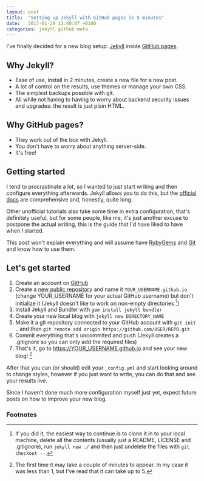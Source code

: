 ```yaml
---
layout: post
title:  "Setting up Jekyll with GitHub pages in 5 minutes"
date:   2017-01-29 11:40:07 +0100
categories: jekyll github meta
---
```

I've finally decided for a new blog setup: [Jekyll](http://jekyllrb.com) inside [GitHub pages](https://pages.github.com/).

## Why Jekyll?

- Ease of use, install in 2 minutes, create a new file for a new post.
- A lot of control on the results, use themes or manage your own CSS.
- The simplest backups possible with git.
- All while not having to having to worry about backend security issues and upgrades: the result is just plain HTML.

## Why GitHub pages?

- They work out of the box with Jekyll.
- You don't have to worry about anything server-side.
- It's free!

## Getting started

I tend to procrastinate a lot, so I wanted to just start writing and then configure everything afterwards. Jekyll allows you to do this, but the [official docs](http://jekyllrb.com/docs/home) are comprehensive and, honestly, quite long.

Other unofficial tutorials also take some time in extra configuration, that's definitely useful, but for some people, like me, it's just another excuse to postpone the actual writing, this is the guide that I'd have liked to have when I started.

This post won't explain everything and will assume have [RubyGems](https://rubygems.org/pages/download) and [Git](https://git-scm.com/) and know how to use them.

## Let's get started

1. Create an account on [GitHub](https://github.com/)
2. Create a [new public repository](https://github.com/new) and name it `YOUR_USERNAME.github.io` (change YOUR_USERNAME for your actual GitHub username) but don't initialize it (Jekyll doesn't like to work on non-empty directories [^1])
3. Install Jekyll and Bundler with `gem install jekyll bundler`
4. Create your new local blog with `jekyll new DIRECTORY_NAME`
5. Make it a git repository connected to your GitHub account with `git init .` and then `git remote add origin https://github.com/USER/REPO.git`
6. Commit everything that's uncommited and push (Jekyll creates a .gitignore so you can only add the required files)
7. That's it, go to https://YOUR_USERNAME.github.io and see your new blog! [^2]

After that you can (or should) edit your `_config.yml` and start looking around to change styles, however if you just want to write, you can do that and see your results live.

Since I haven't done much more configuration myself just yet, expect future posts on how to improve your new blog.

### Footnotes

[^1]: If you did it, the easiest way to continue is to clone it in to your local machine, delete all the contents (usually just a README, LICENSE and .gitignore), run `jekyll new ./` and then just undelete the files with `git checkout --`.
[^2]: The first time it may take a couple of minutes to appear. In my case it was less than 1, but I've read that it can take up to 5.
